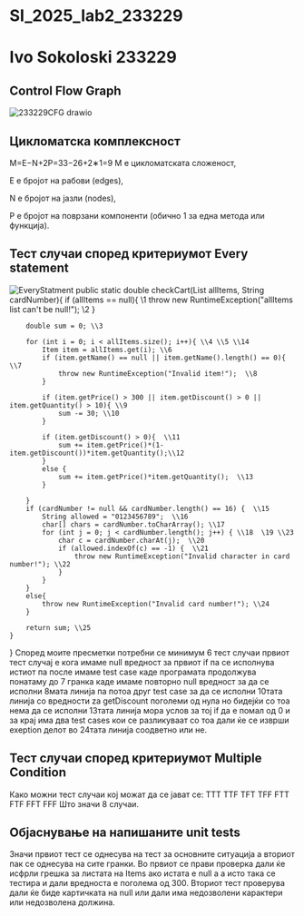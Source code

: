 # SI_2025_lab2_233229

# Ivo Sokoloski 233229

## Control Flow Graph

![233229CFG drawio](https://github.com/user-attachments/assets/86728058-460e-46f6-a431-72c5ee18bb64)



## Цикломатска комплексност
M=E−N+2P=33−26+2∗1=9
M е цикломатската сложеност,

E е бројот на рабови (edges),

N е бројот на јазли (nodes),

P е бројот на поврзани компоненти (обично 1 за една метода или функција).


## Тест случаи според критериумот Every statement
![EveryStatment](https://github.com/user-attachments/assets/4b1314b3-0151-4541-8c97-d845cc35713c)
public static double checkCart(List<Item> allItems, String cardNumber){
        if (allItems == null){  \\1
            throw new RuntimeException("allItems list can't be null!"); \\2
        }

        double sum = 0; \\3

        for (int i = 0; i < allItems.size(); i++){ \\4 \\5 \\14
            Item item = allItems.get(i); \\6
            if (item.getName() == null || item.getName().length() == 0){ \\7
                throw new RuntimeException("Invalid item!");  \\8
            }

            if (item.getPrice() > 300 || item.getDiscount() > 0 || item.getQuantity() > 10){ \\9
                sum -= 30; \\10
            }

            if (item.getDiscount() > 0){  \\11
                sum += item.getPrice()*(1-item.getDiscount())*item.getQuantity();\\12
            }
            else {
                sum += item.getPrice()*item.getQuantity();  \\13
            }

        }
        if (cardNumber != null && cardNumber.length() == 16) {  \\15
            String allowed = "0123456789";  \\16
            char[] chars = cardNumber.toCharArray(); \\17
            for (int j = 0; j < cardNumber.length(); j++) { \\18  \19 \\23
                char c = cardNumber.charAt(j);  \\20
                if (allowed.indexOf(c) == -1) {  \\21
                    throw new RuntimeException("Invalid character in card number!"); \\22
                }
            }
        }
        else{
            throw new RuntimeException("Invalid card number!"); \\24
        }

        return sum; \\25
    }
}
Според моите пресметки потребни се минимум 6 тест случаи првиот тест случај е кога имаме null вредност за првиот if па се исполнува истиот па после имаме test case каде програмата продолжува понатаму до 7 гранка каде имаме повторно null вредност за да се исполни 8мата линија па потоа друг test case за да се исполни 10тата линија со вредности za getDiscount поголеми од нула но бидејќи со тоа нема да се исполни 13тата линија мора услов за тој if да е помал од 0 и за крај има два test cases  кои се разликуваат со тоа дали ќе се изврши exeption делот во 24тата линија соодветно или не.


## Тест случаи според критериумот Multiple Condition
Како можни тест случаи кој можат да се јават се:
TTT
TTF
TFT
TFF
FTT
FTF
FFT
FFF
Што значи 8 случаи.

## Објаснување на напишаните unit tests
Значи првиот тест се однесува на тест за основните ситуација а вториот пак се однесува на сите гранки. Во првиот се прави проверка дали ќе исфрли грешка за листата на Items ако истата е null a а исто така се тестира и дали вредноста е поголема од 300. Вториот тест проверува дали ќе биде картичката на null или дали има недозволени карактери или недозволена должина.


